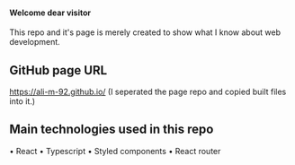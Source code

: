 #### Welcome dear visitor

This repo and it's page is merely created to show what I know about web development.

## GitHub page URL

https://ali-m-92.github.io/
(I seperated the page repo and copied built files into it.)

## Main technologies used in this repo

• React
• Typescript
• Styled components
• React router
